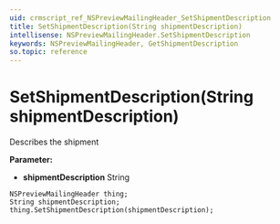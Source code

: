```yaml
---
uid: crmscript_ref_NSPreviewMailingHeader_SetShipmentDescription
title: SetShipmentDescription(String shipmentDescription)
intellisense: NSPreviewMailingHeader.SetShipmentDescription
keywords: NSPreviewMailingHeader, GetShipmentDescription
so.topic: reference
---
```


# SetShipmentDescription(String shipmentDescription)

Describes the shipment

**Parameter:** 
* **shipmentDescription** String

```crmscript
NSPreviewMailingHeader thing;
String shipmentDescription;
thing.SetShipmentDescription(shipmentDescription);
```

